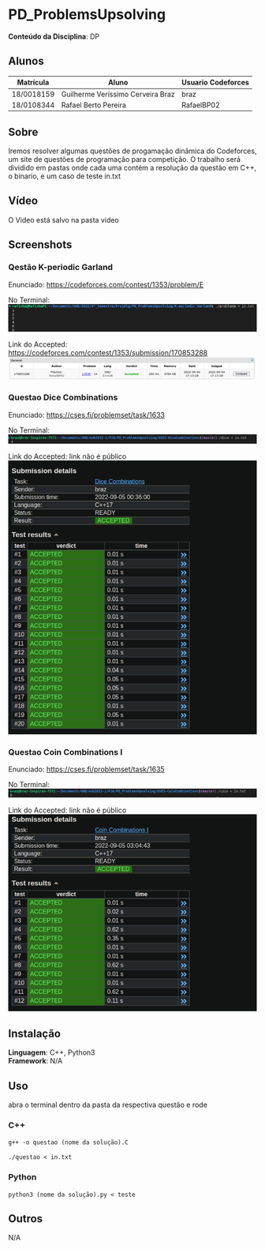 #  PD_ProblemsUpsolving


**Conteúdo da Disciplina**: DP<br>

## Alunos
|Matrícula | Aluno | Usuario Codeforces
| -- | -- | -- |
| 18/0018159  |  Guilherme Veríssimo Cerveira Braz | braz
| 18/0108344  |  Rafael Berto Pereira | RafaelBP02

## Sobre 
Iremos resolver algumas questões de progamação dinâmica do Codeforces, um site de questões de programação para competição. O trabalho será dividido em pastas onde cada uma contém a resolução da questão em C++, o binario, e um caso de teste in.txt

## Vídeo
O Video está salvo na pasta video
## Screenshots

### Qestão K-periodic Garland
Enunciado: https://codeforces.com/contest/1353/problem/E

No Terminal:
![](./screenshots/garland.png)

Link do Accepted: https://codeforces.com/contest/1353/submission/170853288
![Questao Resolvida](./screenshots/garland_AC.png)

### Questao Dice Combinations
Enunciado: https://cses.fi/problemset/task/1633

No Terminal:
![](./screenshots/dice.png)

Link do Accepted: link não é público
![Questao Resolvida](./screenshots/diceCombinations_AC.png)

### Questao Coin Combinations I
Enunciado: https://cses.fi/problemset/task/1635

No Terminal:
![](./screenshots/coin.png)

Link do Accepted: link não é público
![Questao Resolvida](./screenshots/coinCombination_AC.png)
## Instalação 
**Linguagem**: C++, Python3<br>
**Framework**: N/A<br>

## Uso 
abra o terminal dentro da pasta da respectiva questão e rode

### C++
```
g++ -o questao (nome da solução).C 
```
```
./questao < in.txt
```
### Python
```
python3 (nome da solução).py < teste
```
## Outros 
N/A
